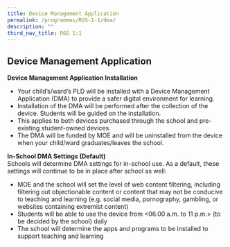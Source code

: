```yaml
---
title: Device Management Application
permalink: /programmes/RGS-1-1/dma/
description: ""
third_nav_title: RGS 1:1
---
```

## Device Management Application

**Device Management Application Installation**  

*   Your child’s/ward’s PLD will be installed with a Device Management Application (DMA) to provide a safer digital environment for learning.      
*   Installation of the DMA will be performed after the collection of the device. Students will be guided on the installation.    
*   This applies to both devices purchased through the school and pre-existing student-owned devices.   
*   The DMA will be funded by MOE and will be uninstalled from the device when your child/ward graduates/leaves the school.

**In-School DMA Settings (Default)**<br>
Schools will determine DMA settings for in-school use. As a default, these settings will continue to be in place after school as well:

*   MOE and the school will set the level of web content filtering, including filtering out objectionable content or content that may not be conducive to teaching and learning (e.g. social media, pornography, gambling, or websites containing extremist content)  
*   Students will be able to use the device from <06.00 a.m. to 11 p.m.> (to be decided by the school) daily  
*   The school will determine the apps and programs to be installed to support teaching and learning